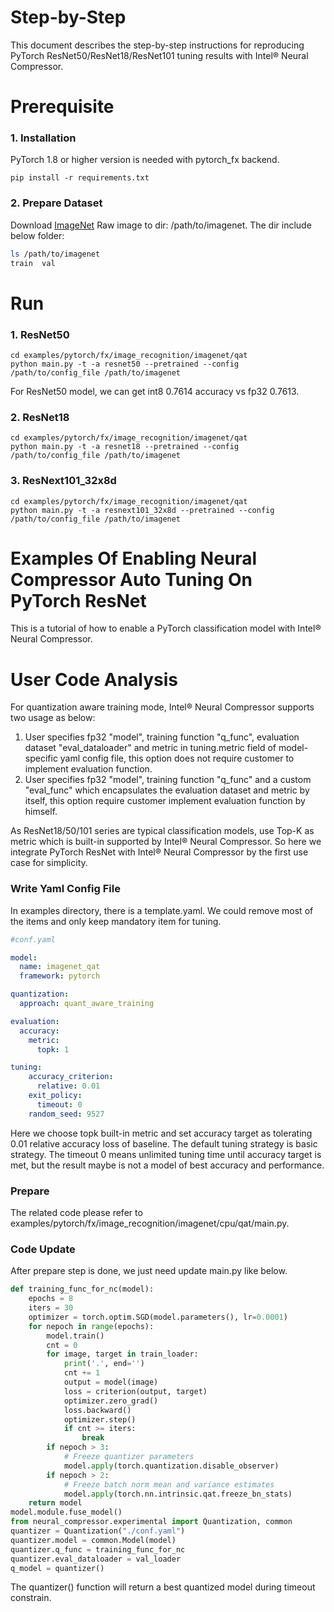 Step-by-Step
============

This document describes the step-by-step instructions for reproducing PyTorch ResNet50/ResNet18/ResNet101 tuning results with Intel® Neural Compressor.

# Prerequisite

### 1. Installation

PyTorch 1.8 or higher version is needed with pytorch_fx backend.

```Shell
pip install -r requirements.txt
```

### 2. Prepare Dataset

Download [ImageNet](http://www.image-net.org/) Raw image to dir: /path/to/imagenet.  The dir include below folder:

```bash
ls /path/to/imagenet
train  val
```

# Run

### 1. ResNet50

```Shell
cd examples/pytorch/fx/image_recognition/imagenet/qat
python main.py -t -a resnet50 --pretrained --config /path/to/config_file /path/to/imagenet
```

For ResNet50 model, we can get int8 0.7614 accuracy vs fp32 0.7613.

### 2. ResNet18

```Shell
cd examples/pytorch/fx/image_recognition/imagenet/qat
python main.py -t -a resnet18 --pretrained --config /path/to/config_file /path/to/imagenet
```

### 3. ResNext101_32x8d

```Shell
cd examples/pytorch/fx/image_recognition/imagenet/qat
python main.py -t -a resnext101_32x8d --pretrained --config /path/to/config_file /path/to/imagenet
```

Examples Of Enabling Neural Compressor Auto Tuning On PyTorch ResNet
=======================================================

This is a tutorial of how to enable a PyTorch classification model with Intel® Neural Compressor.

# User Code Analysis

For quantization aware training mode, Intel® Neural Compressor supports two usage as below:

1. User specifies fp32 "model", training function "q_func", evaluation dataset "eval_dataloader" and metric in tuning.metric field of model-specific yaml config file, this option does not require customer to implement evaluation function.
2. User specifies fp32 "model", training function "q_func" and a custom "eval_func" which encapsulates the evaluation dataset and metric by itself, this option require customer implement evaluation function by himself.

As ResNet18/50/101 series are typical classification models, use Top-K as metric which is built-in supported by Intel® Neural Compressor. So here we integrate PyTorch ResNet with Intel® Neural Compressor by the first use case for simplicity.

### Write Yaml Config File

In examples directory, there is a template.yaml. We could remove most of the items and only keep mandatory item for tuning.

```yaml
#conf.yaml

model:
  name: imagenet_qat 
  framework: pytorch

quantization:
  approach: quant_aware_training

evaluation:
  accuracy:
    metric:
      topk: 1

tuning:
    accuracy_criterion:
      relative: 0.01
    exit_policy:
      timeout: 0
    random_seed: 9527

```

Here we choose topk built-in metric and set accuracy target as tolerating 0.01 relative accuracy loss of baseline. The default tuning strategy is basic strategy. The timeout 0 means unlimited tuning time until accuracy target is met, but the result maybe is not a model of best accuracy and performance.

### Prepare

The related code please refer to examples/pytorch/fx/image_recognition/imagenet/cpu/qat/main.py.

### Code Update

After prepare step is done, we just need update main.py like below.

```python
def training_func_for_nc(model):
    epochs = 8
    iters = 30
    optimizer = torch.optim.SGD(model.parameters(), lr=0.0001)
    for nepoch in range(epochs):
        model.train()
        cnt = 0
        for image, target in train_loader:
            print('.', end='')
            cnt += 1
            output = model(image)
            loss = criterion(output, target)
            optimizer.zero_grad()
            loss.backward()
            optimizer.step()
            if cnt >= iters:
                break
        if nepoch > 3:
            # Freeze quantizer parameters
            model.apply(torch.quantization.disable_observer)
        if nepoch > 2:
            # Freeze batch norm mean and variance estimates
            model.apply(torch.nn.intrinsic.qat.freeze_bn_stats)
    return model
model.module.fuse_model()
from neural_compressor.experimental import Quantization, common
quantizer = Quantization("./conf.yaml")
quantizer.model = common.Model(model)
quantizer.q_func = training_func_for_nc
quantizer.eval_dataloader = val_loader
q_model = quantizer()
```

The quantizer() function will return a best quantized model during timeout constrain.
